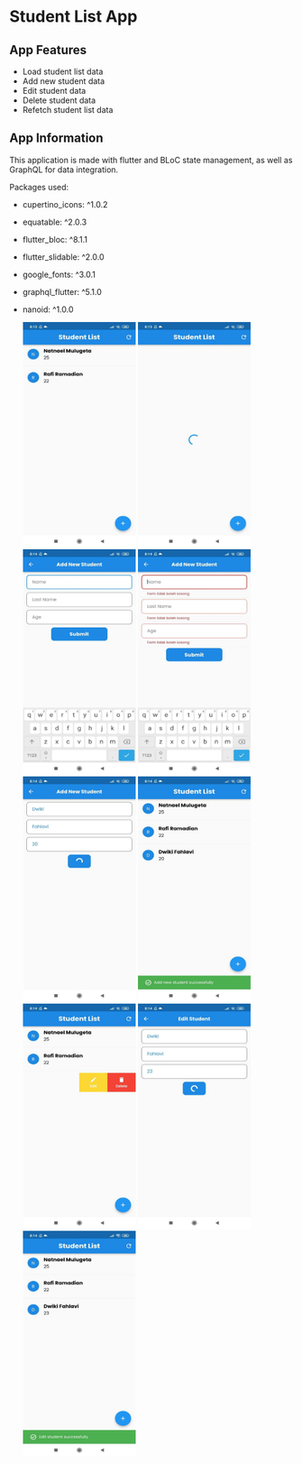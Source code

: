 # Student List App
 
## App Features
* Load student list data
* Add new student data
* Edit student data
* Delete student data
* Refetch student list data

## App Information
This application is made with flutter and BLoC state management, as well as GraphQL for data integration.

Packages used:
* cupertino_icons: ^1.0.2
* equatable: ^2.0.3
* flutter_bloc: ^8.1.1
* flutter_slidable: ^2.0.0
* google_fonts: ^3.0.1
* graphql_flutter: ^5.1.0
* nanoid: ^1.0.0

  <img src="https://github.com/rafiramadian/student_list_app/blob/main/img/photo_2022-08-22_08-20-29.jpg?raw=true" width="200" height="400" /> <img src="https://github.com/rafiramadian/student_list_app/blob/main/img/photo_2022-08-22_08-20-28.jpg?raw=true" width="200" height="400" /> <img src="https://github.com/rafiramadian/student_list_app/blob/main/img/photo_2022-08-22_08-20-30.jpg?raw=true" width="200" height="400" /> <img src="https://github.com/rafiramadian/student_list_app/blob/main/img/photo_2022-08-22_08-20-31.jpg?raw=true" width="200" height="400"/> <img src="https://github.com/rafiramadian/student_list_app/blob/main/img/photo_2022-08-22_08-20-33.jpg?raw=true" width="200" height="400"/> <img src="https://github.com/rafiramadian/student_list_app/blob/main/img/photo_2022-08-22_08-20-34.jpg?raw=true" width="200" height="400"/> <img src="https://github.com/rafiramadian/student_list_app/blob/main/img/photo_2022-08-22_08-20-35.jpg?raw=true" width="200" height="400"/> <img src="https://github.com/rafiramadian/student_list_app/blob/main/img/photo_2022-08-22_08-20-37.jpg?raw=true" width="200" height="400"/> <img src="https://github.com/rafiramadian/student_list_app/blob/main/img/photo_2022-08-22_08-20-39.jpg?raw=true" width="200" height="400" />
